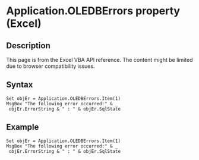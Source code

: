 # Application.OLEDBErrors property (Excel)

## Description
This page is from the Excel VBA API reference. The content might be limited due to browser compatibility issues.

## Syntax
```vba
Set objEr = Application.OLEDBErrors.Item(1) 
MsgBox "The following error occurred:" & _ 
 objEr.ErrorString & " : " & objEr.SqlState
```

## Example
```vba
Set objEr = Application.OLEDBErrors.Item(1) 
MsgBox "The following error occurred:" & _ 
 objEr.ErrorString & " : " & objEr.SqlState
```

